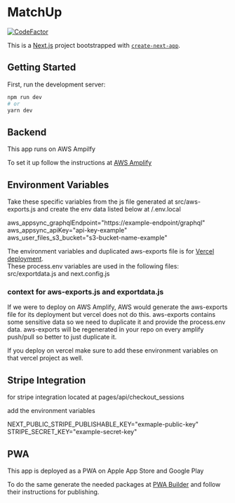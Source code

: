 # MatchUp

[![CodeFactor](https://www.codefactor.io/repository/github/mitcheman/matchup/badge)](https://www.codefactor.io/repository/github/mitcheman/matchup)

This is a [Next.js](https://nextjs.org/) project bootstrapped with [`create-next-app`](https://github.com/vercel/next.js/tree/canary/packages/create-next-app).

## Getting Started

First, run the development server:

```bash
npm run dev
# or
yarn dev
```

## Backend

This app runs on AWS Ampilfy

To set it up follow the instructions at [AWS Amplify](https://docs.amplify.aws/cli/start/install/)

## Environment Variables

Take these specific variables from the js file generated at src/aws-exports.js and create the env data listed below at /.env.local

aws_appsync_graphqlEndpoint="https://example-endpoint/graphql" <br>
aws_appsync_apiKey="api-key-example" <br>
aws_user_files_s3_bucket="s3-bucket-name-example" <br>

The environment variables and duplicated aws-exports file is for [Vercel deployment](https://vercel.com/). <br>
These process.env variables are used in the following files: src/exportdata.js and next.config.js

### context for aws-exports.js and exportdata.js
If we were to deploy on AWS Amplify, AWS would generate the aws-exports file for its deployment but vercel does not do this.
aws-exports contains some sensitive data so we need to duplicate it and provide the process.env data.
aws-exports will be regenerated in your repo on every amplify push/pull so better to just duplicate it.

If you deploy on vercel make sure to add these environment variables on that vercel project as well.

## Stripe Integration

for stripe integration located at pages/api/checkout_sessions

add the environment variables

NEXT_PUBLIC_STRIPE_PUBLISHABLE_KEY="exmaple-public-key" <br>
STRIPE_SECRET_KEY="example-secret-key"

## PWA 

This app is deployed as a PWA on Apple App Store and Google Play

To do the same generate the needed packages at [PWA Builder](https://www.pwabuilder.com/) and follow their instructions for publishing.
